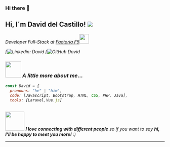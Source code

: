 ### Hi there 👋

<h2> Hi, I´m David del Castillo! <img src=" width="50"></h2>

<p><em>Developer Full-Stack at <a href="http://www.unb.br">Factoria F5</a><img src="https://media.giphy.com/media/fYSnHlufseco8Fh93Z/giphy.gif" width="30"></br>


[![Linkedin: David]([(https://www.linkedin.com/in/david-del-castillo-barcia/))
[![GitHub David](https://github.com/BigBen999?tab=repositories)


### <img src="https://media.giphy.com/media/VgCDAzcKvsR6OM0uWg/giphy.gif" width="50"> A little more about me...  

```javascript
const David = {
  pronouns: "he" | "him",
  code: [Javascript, Bootstrap, HTML, CSS, PHP, Java],
  tools: [Laravel,Vue.js]
  
```

<img src="https://media.giphy.com/media/LnQjpWaON8nhr21vNW/giphy.gif" width="60"> <em><b>I love connecting with different people</b> so if you want to say <b>hi, I'll be happy to meet you more!</b> :)</em>

---
